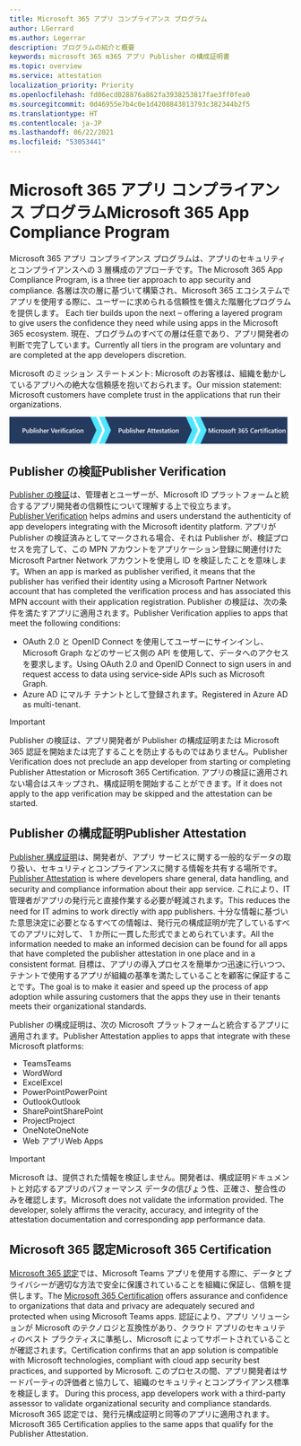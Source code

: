 ```yaml
---
title: Microsoft 365 アプリ コンプライアンス プログラム
author: LGerrard
ms.author: Legerrar
description: プログラムの紹介と概要
keywords: microsoft 365 m365 アプリ Publisher の構成証明書
ms.topic: overview
ms.service: attestation
localization_priority: Priority
ms.openlocfilehash: fd06ecd028876a862fa3938253817fae3ff0fea0
ms.sourcegitcommit: 0d46955e7b4c0e1d4208843813793c382344b2f5
ms.translationtype: HT
ms.contentlocale: ja-JP
ms.lasthandoff: 06/22/2021
ms.locfileid: "53053441"
---
```

# <a name="microsoft-365-app-compliance-program"></a><span data-ttu-id="60c85-104">Microsoft 365 アプリ コンプライアンス プログラム</span><span class="sxs-lookup"><span data-stu-id="60c85-104">Microsoft 365 App Compliance Program</span></span>

<span data-ttu-id="60c85-105">Microsoft 365 アプリ コンプライアンス プログラムは、アプリのセキュリティとコンプライアンスへの 3 層構成のアプローチです。</span><span class="sxs-lookup"><span data-stu-id="60c85-105">The Microsoft 365 App Compliance Program, is a three tier approach to app security and compliance.</span></span> <span data-ttu-id="60c85-106">各層は次の層に基づいて構築され、Microsoft 365 エコシステムでアプリを使用する際に、ユーザーに求められる信頼性を備えた階層化プログラムを提供します。 </span><span class="sxs-lookup"><span data-stu-id="60c85-106">Each tier builds upon the next – offering a layered program to give users the confidence they need while using apps in the Microsoft 365 ecosystem.</span></span> <span data-ttu-id="60c85-107">現在、プログラムのすべての層は任意であり、アプリ開発者の判断で完了しています。</span><span class="sxs-lookup"><span data-stu-id="60c85-107">Currently all tiers in the program are voluntary and are completed at the app developers discretion.</span></span> 

<span data-ttu-id="60c85-108">Microsoft のミッション ステートメント: Microsoft のお客様は、組織を動かしているアプリへの絶大な信頼感を抱いておられます。</span><span class="sxs-lookup"><span data-stu-id="60c85-108">Our mission statement: Microsoft customers have complete trust in the applications that run their organizations.</span></span>

  ![アプリのコンプライアンスに対する 3 層構成のアプローチ](media/Microsoft-App-Compliance-Overview.png) 

## <a name="publisher-verification"></a><span data-ttu-id="60c85-110">Publisher の検証</span><span class="sxs-lookup"><span data-stu-id="60c85-110">Publisher Verification</span></span>

<span data-ttu-id="60c85-111">[Publisher の検証](https://docs.microsoft.com/azure/active-directory/develop/publisher-verification-overview)は、管理者とユーザーが、Microsoft ID プラットフォームと統合するアプリ開発者の信頼性について理解する上で役立ちます。</span><span class="sxs-lookup"><span data-stu-id="60c85-111">[Publisher Verification](https://docs.microsoft.com/azure/active-directory/develop/publisher-verification-overview) helps admins and users understand the authenticity of app developers integrating with the Microsoft identity platform.</span></span> <span data-ttu-id="60c85-112">アプリが Publisher の検証済みとしてマークされる場合、それは Publisher が、検証プロセスを完了して、この MPN アカウントをアプリケーション登録に関連付けた Microsoft Partner Network アカウントを使用し ID を検証したことを意味します。</span><span class="sxs-lookup"><span data-stu-id="60c85-112">When an app is marked as publisher verified, it means that the publisher has verified their identity using a Microsoft Partner Network account that has completed the verification process and has associated this MPN account with their application registration.</span></span>
<span data-ttu-id="60c85-113">Publisher の検証は、次の条件を満たすアプリに適用されます。</span><span class="sxs-lookup"><span data-stu-id="60c85-113">Publisher Verification applies to apps that meet the following conditions:</span></span>  
- <span data-ttu-id="60c85-114">OAuth 2.0 と OpenID Connect を使用してユーザーにサインインし、Microsoft Graph などのサービス側の API を使用して、データへのアクセスを要求します。</span><span class="sxs-lookup"><span data-stu-id="60c85-114">Using OAuth 2.0 and OpenID Connect to sign users in and request access to data using service-side APIs such as Microsoft Graph.</span></span> 
- <span data-ttu-id="60c85-115">Azure AD にマルチ テナントとして登録されます。</span><span class="sxs-lookup"><span data-stu-id="60c85-115">Registered in Azure AD as multi-tenant.</span></span>  

> [!IMPORTANT]
> <span data-ttu-id="60c85-116">Publisher の検証は、アプリ開発者が Publisher の構成証明または Microsoft 365 認証を開始または完了することを防止するものではありません。</span><span class="sxs-lookup"><span data-stu-id="60c85-116">Publisher Verification does not preclude an app developer from starting or completing Publisher Attestation or Microsoft 365 Certification.</span></span> <span data-ttu-id="60c85-117">アプリの検証に適用されない場合はスキップされ、構成証明を開始することができます。</span><span class="sxs-lookup"><span data-stu-id="60c85-117">If it does not apply to the app verification may be skipped and the attestation can be started.</span></span>

## <a name="publisher-attestation"></a><span data-ttu-id="60c85-118">Publisher の構成証明</span><span class="sxs-lookup"><span data-stu-id="60c85-118">Publisher Attestation</span></span>

<span data-ttu-id="60c85-119">[Publisher 構成証明](https://docs.microsoft.com/microsoft-365-app-certification/docs/enterprise-app-attestation-guide)は、開発者が、アプリ サービスに関する一般的なデータの取り扱い、セキュリティとコンプライアンスに関する情報を共有する場所です。</span><span class="sxs-lookup"><span data-stu-id="60c85-119">[Publisher Attestation](https://docs.microsoft.com/microsoft-365-app-certification/docs/enterprise-app-attestation-guide) is where developers share general, data handling, and security and compliance information about their app service.</span></span> <span data-ttu-id="60c85-120">これにより、IT 管理者がアプリの発行元と直接作業する必要が軽減されます。</span><span class="sxs-lookup"><span data-stu-id="60c85-120">This reduces the need for IT admins to work directly with app publishers.</span></span> <span data-ttu-id="60c85-121">十分な情報に基づいた意思決定に必要となるすべての情報は、発行元の構成証明が完了しているすべてのアプリに対して、 1 か所に一貫した形式でまとめられています。</span><span class="sxs-lookup"><span data-stu-id="60c85-121">All the information needed to make an informed decision can be found for all apps that have completed the publisher attestation in one place and in a consistent format.</span></span> <span data-ttu-id="60c85-122">目標は、アプリの導入プロセスを簡単かつ迅速に行いつつ、テナントで使用するアプリが組織の基準を満たしていることを顧客に保証することです。</span><span class="sxs-lookup"><span data-stu-id="60c85-122">The goal is to make it easier and speed up the process of app adoption while assuring customers that the apps they use in their tenants meets their organizational standards.</span></span>

<span data-ttu-id="60c85-123">Publisher の構成証明は、次の Microsoft プラットフォームと統合するアプリに適用されます。</span><span class="sxs-lookup"><span data-stu-id="60c85-123">Publisher Attestation applies to apps that integrate with these Microsoft platforms:</span></span>
-   <span data-ttu-id="60c85-124">Teams</span><span class="sxs-lookup"><span data-stu-id="60c85-124">Teams</span></span>
-   <span data-ttu-id="60c85-125">Word</span><span class="sxs-lookup"><span data-stu-id="60c85-125">Word</span></span>
-   <span data-ttu-id="60c85-126">Excel</span><span class="sxs-lookup"><span data-stu-id="60c85-126">Excel</span></span>
-   <span data-ttu-id="60c85-127">PowerPoint</span><span class="sxs-lookup"><span data-stu-id="60c85-127">PowerPoint</span></span> 
-   <span data-ttu-id="60c85-128">Outlook</span><span class="sxs-lookup"><span data-stu-id="60c85-128">Outlook</span></span>
- <span data-ttu-id="60c85-129">SharePoint</span><span class="sxs-lookup"><span data-stu-id="60c85-129">SharePoint</span></span>
- <span data-ttu-id="60c85-130">Project</span><span class="sxs-lookup"><span data-stu-id="60c85-130">Project</span></span>
- <span data-ttu-id="60c85-131">OneNote</span><span class="sxs-lookup"><span data-stu-id="60c85-131">OneNote</span></span>
- <span data-ttu-id="60c85-132">Web アプリ</span><span class="sxs-lookup"><span data-stu-id="60c85-132">Web Apps</span></span>

> [!IMPORTANT]
> <span data-ttu-id="60c85-p105">Microsoft は、提供された情報を検証しません。開発者は、構成証明ドキュメントと対応するアプリのパフォーマンス データの信ぴょう性、正確さ、整合性のみを確認します。</span><span class="sxs-lookup"><span data-stu-id="60c85-p105">Microsoft does not validate the information provided. The developer, solely affirms the veracity, accuracy, and integrity of the attestation documentation and corresponding app performance data.</span></span> 

## <a name="microsoft-365-certification"></a><span data-ttu-id="60c85-135">Microsoft 365 認定</span><span class="sxs-lookup"><span data-stu-id="60c85-135">Microsoft 365 Certification</span></span>
<span data-ttu-id="60c85-136">[Microsoft 365 認定](https://docs.microsoft.com/microsoft-365-app-certification/docs/enterprise-app-certification-guide)では、Microsoft Teams アプリを使用する際に、データとプライバシーが適切な方法で安全に保護されていることを組織に保証し、信頼を提供します。</span><span class="sxs-lookup"><span data-stu-id="60c85-136">The [Microsoft 365 Certification](https://docs.microsoft.com/microsoft-365-app-certification/docs/enterprise-app-certification-guide) offers assurance and confidence to organizations that data and privacy are adequately secured and protected when using Microsoft Teams apps.</span></span> <span data-ttu-id="60c85-137">認証により、アプリ ソリューションが Microsoft のテクノロジと互換性があり、クラウド アプリのセキュリティのベスト プラクティスに準拠し、Microsoft によってサポートされていることが確認されます。</span><span class="sxs-lookup"><span data-stu-id="60c85-137">Certification confirms that an app solution is compatible with Microsoft technologies, compliant with cloud app security best practices, and supported by Microsoft.</span></span><span data-ttu-id="60c85-138"> このプロセスの間、アプリ開発者はサードパーティの評価者と協力して、組織のセキュリティとコンプライアンス標準を検証します。</span><span class="sxs-lookup"><span data-stu-id="60c85-138"> During this process, app developers work with a third-party assessor to validate organizational security and compliance standards.</span></span> <span data-ttu-id="60c85-139">Microsoft 365 認定では、発行元構成証明と同等のアプリに適用されます。</span><span class="sxs-lookup"><span data-stu-id="60c85-139">Microsoft 365 Certification applies to the same apps that qualify for the Publisher Attestation.</span></span> 



